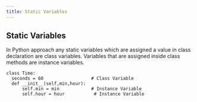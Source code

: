 ```yaml
---
title: Static Variables
---
```

## Static Variables

In Python approach any static variables which are assigned a value in class declaration are class variables. Variables that are assigned inside class methods are instance variables. 

    class Time: 
      seconds = 60                  # Class Variable 
      def __init__(self,min,hour): 
          self.min = min            # Instance Variable 
          self.hour = hour           # Instance Variable 
  
